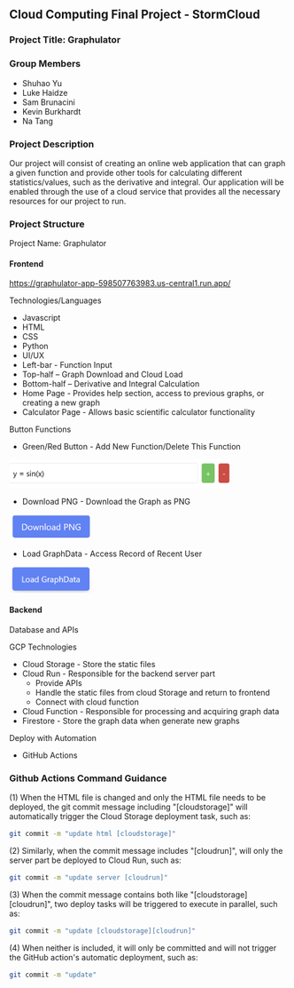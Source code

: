 ## Cloud Computing Final Project - StormCloud 

### Project Title: Graphulator 

### Group Members 
- Shuhao Yu 
- Luke Haidze 
- Sam Brunacini 
- Kevin Burkhardt 
- Na Tang 
  
### Project Description

Our project will consist of creating an online web application that can graph a given function and provide other tools for calculating different statistics/values, such as the derivative and integral. Our application will be enabled through the use of a cloud service that provides all the necessary resources for our project to run. 

### Project Structure

Project Name: Graphulator 

#### Frontend

https://graphulator-app-598507763983.us-central1.run.app/

Technologies/Languages
- Javascript 
- HTML 
- CSS 
- Python 
- UI/UX 
- Left-bar - Function Input
- Top-half – Graph Download and Cloud Load
- Bottom-half – Derivative and Integral Calculation 
- Home Page - Provides help section, access to previous graphs, or creating a new graph 
- Calculator Page - Allows basic scientific calculator functionality 

Button Functions
- Green/Red Button - Add New Function/Delete This Function
<img src="./docs/Add_Delete.PNG" alt="drawing" style="width:400px;"/>

- Download PNG - Download the Graph as PNG

<img src="./docs/Download.PNG" alt="drawing" style="width:150px;"/>

- Load GraphData - Access Record of Recent User 

<img src="./docs/Load.PNG" alt="drawing" style="width:150px;"/>

#### Backend

Database and APIs 

GCP Technologies
- Cloud Storage - Store the static files 
- Cloud Run - Responsible for the backend server part
  - Provide APIs
  - Handle the static files from cloud Storage and return to frontend
  - Connect with cloud function 
- Cloud Function - Responsible for processing and acquiring graph data
- Firestore - Store the graph data when generate new graphs

Deploy with Automation
- GitHub Actions 

### Github Actions Command Guidance

(1) When the HTML file is changed and only the HTML file needs to be deployed, the git commit message including "[cloudstorage]" will automatically trigger the Cloud Storage deployment task, such as: 

```bash 
git commit -m "update html [cloudstorage]"
```

(2) Similarly, when the commit message includes "[cloudrun]", will only the server part be deployed to Cloud Run, such as: 

```bash 
git commit -m "update server [cloudrun]"
```

(3) When the commit message contains both like "[cloudstorage][cloudrun]", two deploy tasks will be triggered to execute in parallel,  such as: 

```bash 
git commit -m "update [cloudstorage][cloudrun]"
```

(4) When neither is included, it will only be committed and will not trigger the GitHub action's automatic deployment, such as: 

```bash 
git commit -m "update" 
```

